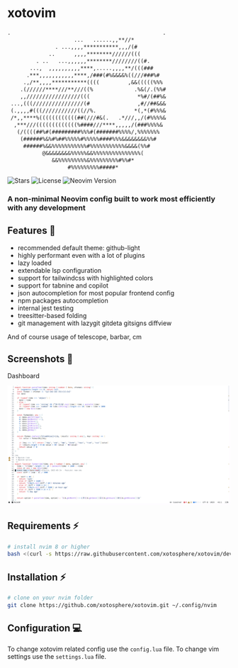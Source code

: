 # xotovim

```ascii
.                                                .
                     ...   ......,,**//*          
               . ...,,,,***********,,,/(#         
             ..      ,,,,********//////(((        
         . ..   ...,,,,,,********////////((#.     
       ...,  ,,,,,,,,,,****,.....,,,,**/(((###    
      .***,,,,,,,,,,,****,/###(#%&&&&%((///###%#  
     .,/**,,,,***********((((         ,&&(((((%%% 
    .(//////****///**///((%             .%&(/.(%%#
    ,,/////////////////(((               *%#/(##%&
 ...,(((////////////////(#               ,#//##&&&
 (.,,,,#(((///////////((//%.            *(,*(#%%%&
 /*,,****%((((((((((((##(///#&(.   .*///,,/(#%%%%&
  ,***///(((((((((((((%####///****,,,,,/(###%%%%& 
   (/((((##%#(#########%%%#(#######%%%%/,%%%%%%%  
    (######%&%#%##%%%%%#%%%%%####%%%&&&&&&&&%%#   
     ######%&&%%%%%%%%%%%#%%%%%%%%%%%&&&&(%%#     
           @&&&&&&&&%%%%%&&%%%%%%%%%%%%%%%(       
              &&%%%%%%%%%&%%%%%%%%%#%%#*          
                   #%%%%%%%%%#####*               
```

![Stars](https://img.shields.io/github/stars/xotosphere/xotovim?style=for-the-badge)
![License](https://img.shields.io/github/license/xotosphere/xotovim?style=for-the-badge)
![Neovim Version](https://img.shields.io/badge/For%20Neovim-0.9+-yellowgreen?style=for-the-badge&logo=neovim&logoColor=d8abbb&color=d8abbb)

### A non-minimal Neovim config built to work most efficiently with any development

## Features 💠

- recommended default theme: github-light
- highly performant even with a lot of plugins
- lazy loaded
- extendable lsp configuration
- support for tailwindcss with highlighted colors
- support for tabnine and copilot
- json autocompletion for most popular frontend config
- npm packages autocompletion
- internal jest testing
- treesitter-based folding
- git management with lazygit gitdeta gitsigns diffview

And of course usage of telescope, barbar, cm

## Screenshots 📸

Dashboard

![Dashboard](./.screenshots/1-alpha.png)

## Requirements ⚡️

```bash
# install nvim 8 or higher
bash <(curl -s https://raw.githubusercontent.com/xotosphere/xotovim/development/.install/nvim.sh)
```


## Installation ⚡️

```bash
# clone on your nvim folder
git clone https://github.com/xotosphere/xotovim.git ~/.config/nvim
```
 
## Configuration 💻

To change xotovim related config use the `config.lua` file.
To change vim settings use the `settings.lua` file.
